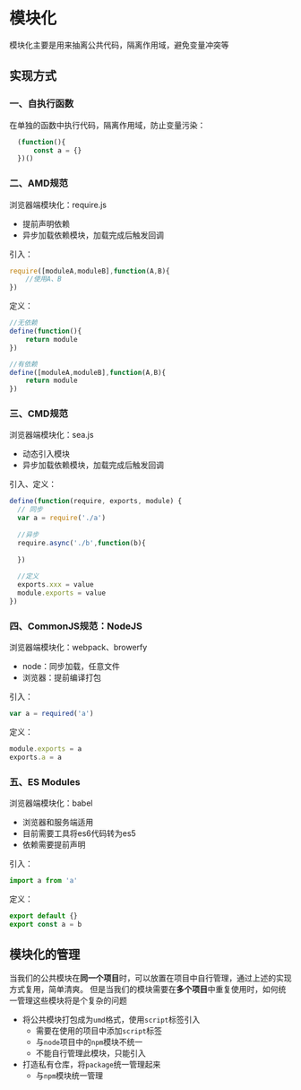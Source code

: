 # 模块化
模块化主要是用来抽离公共代码，隔离作用域，避免变量冲突等

## 实现方式

### 一、自执行函数
在单独的函数中执行代码，隔离作用域，防止变量污染：

```javascript
  (function(){
      const a = {}
  })()
```

### 二、AMD规范
浏览器端模块化：require.js
- 提前声明依赖
- 异步加载依赖模块，加载完成后触发回调

引入：
```javascript
require([moduleA,moduleB],function(A,B){
	//使用A、B
})
```

定义：
```javascript
//无依赖
define(function(){
	return module
})

//有依赖
define([moduleA,moduleB],function(A,B){
	return module
})
```

### 三、CMD规范
浏览器端模块化：sea.js
- 动态引入模块
- 异步加载依赖模块，加载完成后触发回调

引入、定义：
```javascript
define(function(require, exports, module) {
  // 同步
  var a = require('./a')
  
  //异步
  require.async('./b',function(b){
  	
  })
  
  //定义
  exports.xxx = value
  module.exports = value
})
```

### 四、CommonJS规范：NodeJS
浏览器端模块化：webpack、browerfy
- node：同步加载，任意文件
- 浏览器：提前编译打包

引入：
```javascript
var a = required('a')
```

定义：
```javascript
module.exports = a 
exports.a = a
```


### 五、ES Modules
浏览器端模块化：babel
- 浏览器和服务端适用
- 目前需要工具将es6代码转为es5
- 依赖需要提前声明

引入：
```javascript
import a from 'a'
```

定义：
```javascript
export default {}
export const a = b
```
## 模块化的管理
当我们的公共模块在**同一个项目**时，可以放置在项目中自行管理，通过上述的实现方式复用，简单清爽。
但是当我们的模块需要在**多个项目**中重复使用时，如何统一管理这些模块将是个复杂的问题
- 将公共模块打包成为`umd`格式，使用`script`标签引入
  - 需要在使用的项目中添加`script`标签
  - 与`node`项目中的`npm`模块不统一
  - 不能自行管理此模块，只能引入
- 打造私有仓库，将`package`统一管理起来
  - 与`npm`模块统一管理